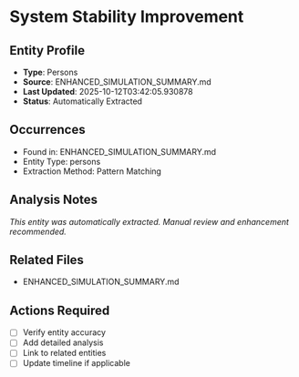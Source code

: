 # System Stability Improvement

## Entity Profile
- **Type**: Persons
- **Source**: ENHANCED_SIMULATION_SUMMARY.md
- **Last Updated**: 2025-10-12T03:42:05.930878
- **Status**: Automatically Extracted

## Occurrences
- Found in: ENHANCED_SIMULATION_SUMMARY.md
- Entity Type: persons
- Extraction Method: Pattern Matching

## Analysis Notes
*This entity was automatically extracted. Manual review and enhancement recommended.*

## Related Files
- ENHANCED_SIMULATION_SUMMARY.md

## Actions Required
- [ ] Verify entity accuracy
- [ ] Add detailed analysis
- [ ] Link to related entities
- [ ] Update timeline if applicable
